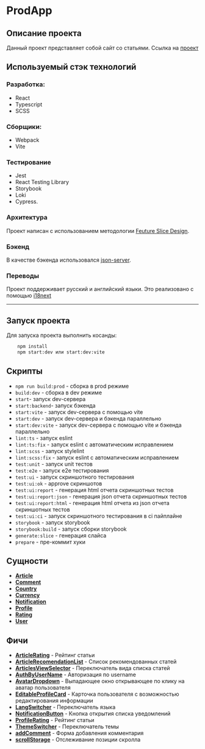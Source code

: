 # ProdApp

## Описание проекта

Данный проект представляет собой сайт со статьями. 
Ссылка на [проект](https://prodapp.ru)

## Используемый стэк технологий
### Разработка:
* React
* Typescript
* SCSS
### Сборщики:
* Webpack
* Vite
### Тестирование
* Jest
* React Testing Library
* Storybook
* Loki
* Cypress.
### Архитектура
Проект написан с использованием методологии [Feuture Slice Design](https://feature-sliced.design/ru/).
### Бэкенд
В качестве бэкенда использовался [json-server](https://github.com/typicode/json-server).
### Переводы
Проект поддерживает русский и английский языки. Это реализовано с помощью [i18next](https://www.i18next.com/)
***

## Запуск проекта
Для запуска проекта выполнить косанды: <br>
```bash
    npm install
    npm start:dev или start:dev:vite
```

## Скрипты
- `npm run build:prod` - сборка в prod режиме
- `build:dev` - сборка в dev режиме
- `start`- запуск dev-сервера
- `start:backend`- запуск бэкенда
- `start:vite` - запуск dev-сервера с помощью vite
- `start:dev` - запуск dev-сервера и бэкенда параллельно
- `start:dev:vite` - запуск dev-сервера с помощью vite и бэкенда параллельно
- `lint:ts` - запуск eslint
- `lint:ts:fix` - запуск eslint c автоматическим исправлением
- `lint:scss` - запуск stylelint
- `lint:scss:fix` - запуск eslint c автоматическим исправлением
- `test:unit` - запуск unit тестов 
- `test:e2e` - запуск e2e тестирования 
- `test:ui` - запуск скриншотного тестирования
- `test:ui:ok` - approve скриншотов
- `test:ui:report` - генерация html отчета скриншотных тестов
- `test:ui:report:json` - генерация json отчета скриншотных тестов
- `test:ui:report:html` - генерация html отчета из json отчета скриншотных тестов
- `test:ui:ci` - запуск скриншотного тестирования в ci пайплайне
- `storybook` - запуск storybook
- `storybook:build` - запуск сборки storybook
- `generate:slice` - генерация слайса
- `prepare` - пре-коммит хуки

## Сущности
- [__Article__](/src/entity/Article/README.md)
- [__Comment__](/src/entity/Comment/README.md) 
- [__Country__](/src/entity/Country/README.md)
- [__Currency__](/src/entity/Currency/README.md)
- [__Notification__](/src/entity/Notification/README.md)
- [__Profile__](/src/entity/Profile/README.md)
- [__Rating__](/src/entity/Rating/README.md)
- [__User__](/src/entity/User/README.md)

## Фичи
- [__ArticleRating__](/src/feutures/ArticleRating/README.md) - Рейтинг статьи
- [__ArticleRecomendationList__](/src/feutures/ArticleRecomendationList/README.md) - Список рекомендованных статей 
- [__ArticlesViewSelector__](/src/feutures/ArticlesViewSelector/README.md) - Переключатель вида списка статей
- [__AuthByUserName__](/src/feutures/AuthByUserName/README.md) - Авторизация по username
- [__AvatarDropdown__](/src/feutures/AvatarDropdown/README.md) - Выпадающее окно открывающее по клику на аватар пользователя
- [__EditableProfileCard__](/src/feutures/EditableProfileCard/README.md) - Карточка пользователя с возможностью редактирования информации
- [__LangSwitcher__](/src/feutures/LangSwitcher/README.md) - Переключатель языка
- [__NotificationButton__](/src/feutures/NotificationButton/README.md) - Кнопка открытия списка уведомлений
- [__ProfileRating__](/src/feutures/ProfileRating/README.md) - Рейтинг статьи
- [__ThemeSwitcher__](/src/feutures/ThemeSwitcher/README.md) - Переключатель темы
- [__addComment__](/src/feutures/addComment/README.md) - Форма добавления комментария
- [__scrollStorage__](/src/feutures/scrollStorage/README.md) - Отслеживание позиции скролла
